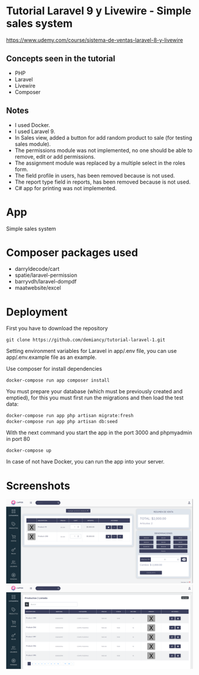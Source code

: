 # Tutorial Laravel 9 y Livewire - Simple sales system

https://www.udemy.com/course/sistema-de-ventas-laravel-8-y-livewire

## Concepts seen in the tutorial 
* PHP
* Laravel
* Livewire
* Composer

## Notes
* I used Docker.
* I used Laravel 9.
* In Sales view, added a button for add random product to sale (for testing sales module).
* The permissions module was not implemented, no one should be able to remove, edit or add permissions.
* The assignment module was replaced by a multiple select in the roles form.
* The field profile in users, has been removed because is not used.
* The report type field in reports, has been removed because is not used.
* C# app for printing was not implemented.

# App
Simple sales system

# Composer packages used
* darryldecode/cart
* spatie/laravel-permission
* barryvdh/laravel-dompdf
* maatwebsite/excel

# Deployment

First you have to download the repository 

    git clone https://github.com/demiancy/tutorial-laravel-1.git

Setting environment variables for Laravel in app/.env file, you can use app/.env.example file as an example. 

Use composer for install dependencies

    docker-compose run app composer install

You must prepare your database (which must be previously created and emptied), for this you must first run the migrations and then load the test data: 

    docker-compose run app php artisan migrate:fresh
    docker-compose run app php artisan db:seed

With the next command you start the app in the port 3000 and phpmyadmin in port 80

    docker-compose up

In case of not have Docker, you can run the app into your server.

# Screenshots

![Screenshot 1](screenshot-1.png)
![Screenshot 2](screenshot-2.png)
